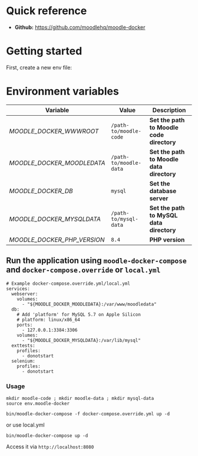# Quick reference
* **Github:**
https://github.com/moodlehq/moodle-docker

# Getting started
First, create a new env file:
# Environment variables

Variable | Value | Description
--- | --- | ---
*MOODLE_DOCKER_WWWROOT* | `/path-to/moodle-code` | **Set the path to Moodle code directory**
*MOODLE_DOCKER_MOODLEDATA* | `/path-to/moodle-data` | **Set the path to Moodle data directory**
*MOODLE_DOCKER_DB* | `mysql` | **Set the database server**
*MOODLE_DOCKER_MYSQLDATA* | `/path-to/mysql-data` | **Set the path to MySQL data directory**
*MOODLE_DOCKER_PHP_VERSION* | `8.4` | **PHP version**

## Run the application using `moodle-docker-compose` and `docker-compose.override` or `local.yml`
```
# Example docker-compose.override.yml/local.yml
services:
  webserver:
    volumes:
      - "${MOODLE_DOCKER_MOODLEDATA}:/var/www/moodledata"  
  db:
    # Add 'platform' for MySQL 5.7 on Apple Silicon
    # platform: linux/x86_64
    ports:
      - 127.0.0.1:3384:3306
    volumes:
      - "${MOODLE_DOCKER_MYSQLDATA}:/var/lib/mysql"
  exttests:
    profiles:
      - donotstart
  selenium:
    profiles:
      - donotstart 
```
### Usage
```
mkdir moodle-code ; mkdir moodle-data ; mkdir mysql-data
source env.moodle-docker
```
```
bin/moodle-docker-compose -f docker-compose.override.yml up -d
```
or use local.yml
```
bin/moodle-docker-compose up -d
```


Access it via `http://localhost:8080`
